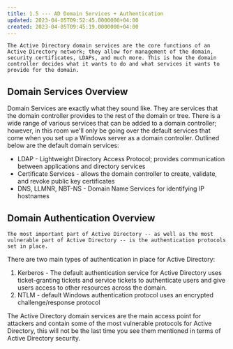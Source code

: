 ```yaml
---
title: 1.5 --- AD Domain Services + Authentication
updated: 2023-04-05T09:52:45.0000000+04:00
created: 2023-04-05T09:45:19.0000000+04:00
---
```


	The Active Directory domain services are the core functions of an Active Directory network; they allow for management of the domain, security certificates, LDAPs, and much more. This is how the domain controller decides what it wants to do and what services it wants to provide for the domain.

## Domain Services Overview

Domain Services are exactly what they sound like. They are services that the domain controller provides to the rest of the domain or tree. There is a wide range of various services that can be added to a domain controller; however, in this room we'll only be going over the default services that come when you set up a Windows server as a domain controller. Outlined below are the default domain services:

- LDAP - Lightweight Directory Access Protocol; provides communication between applications and directory services
- Certificate Services - allows the domain controller to create, validate, and revoke public key certificates
- DNS, LLMNR, NBT-NS - Domain Name Services for identifying IP hostnames

## Domain Authentication Overview

	The most important part of Active Directory -- as well as the most vulnerable part of Active Directory -- is the authentication protocols set in place.
	
There are two main types of authentication in place for Active Directory: 

1. Kerberos - The default authentication service for Active Directory uses ticket-granting tickets and service tickets to authenticate users and give users access to other resources across the domain.
2. NTLM - default Windows authentication protocol uses an encrypted challenge/response protocol

The Active Directory domain services are the main access point for attackers and contain some of the most vulnerable protocols for Active Directory, this will not be the last time you see them mentioned in terms of Active Directory security.
